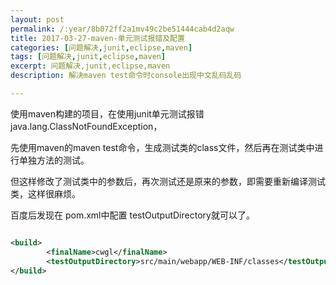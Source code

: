 ```yaml
---
layout: post
permalink: /:year/8b072ff2a1mv49c2be51444cab4d2aqw
title: 2017-03-27-maven-单元测试报错及配置
categories: [问题解决,junit,eclipse,maven]
tags: [问题解决,junit,eclipse,maven]
excerpt: 问题解决,junit,eclipse,maven
description: 解决maven test命令时console出现中文乱码乱码

---
```


使用maven构建的项目，在使用junit单元测试报错java.lang.ClassNotFoundException，

先使用maven的maven test命令，生成测试类的class文件，然后再在测试类中进行单独方法的测试。

但这样修改了测试类中的参数后，再次测试还是原来的参数，即需要重新编译测试类，这样很麻烦。


百度后发现在 pom.xml中配置 testOutputDirectory就可以了。

```xml

<build>
   	 	<finalName>cwgl</finalName>
   	 	<testOutputDirectory>src/main/webapp/WEB-INF/classes</testOutputDirectory>
</build>

```